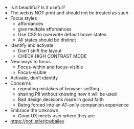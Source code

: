* Is it beautiful? Is it useful?
* The web is NOT print and should not be treated as such
* Focus styles
  * affordances
  * give multiple affordances
  * Use CSS to overwrite default hover states
  * All states should be distinct
* Identify and activate
  * Don’t shift the layout
  * CHECK HIGH CONTRAST MODE
* New ways to focus
  * Focus-within and focus-visible
  * Focus-visible
* Activate, don’t identify
* Concerns
  * repeating mistakes of browser sniffing
  * sharing PII without knowing how it will be used
  * Bad design decisions made in good faith
  * Being forced into an AT-onlly companion experience
* Embrace the Unknown
  * Good UX meets user where they are
* <https://noti.st/ericwbailey>